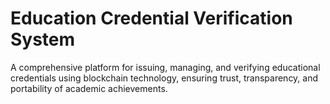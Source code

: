 # Education Credential Verification System
 A comprehensive platform for issuing, managing, and verifying educational credentials using blockchain technology, ensuring trust, transparency, and portability of academic achievements.
